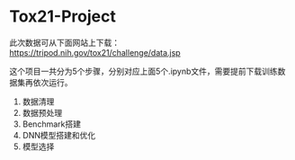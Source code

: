 # Tox21-Project

此次数据可从下面网站上下载：
https://tripod.nih.gov/tox21/challenge/data.jsp

这个项目一共分为5个步骤，分别对应上面5个.ipynb文件，需要提前下载训练数据集再依次运行。

1. 数据清理
2. 数据预处理
3. Benchmark搭建
4. DNN模型搭建和优化
5. 模型选择
